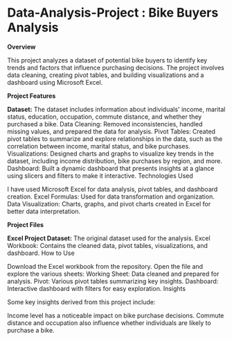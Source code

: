 # Data-Analysis-Project : Bike Buyers Analysis 
**Overview**

This project analyzes a dataset of potential bike buyers to identify key trends and factors that influence purchasing decisions. The project involves data cleaning, creating pivot tables, and building visualizations and a dashboard using Microsoft Excel.

**Project Features**

**Dataset:** The dataset includes information about individuals' income, marital status, education, occupation, commute distance, and whether they purchased a bike. Data Cleaning: Removed inconsistencies, handled missing values, and prepared the data for analysis. Pivot Tables: Created pivot tables to summarize and explore relationships in the data, such as the correlation between income, marital status, and bike purchases. Visualizations: Designed charts and graphs to visualize key trends in the dataset, including income distribution, bike purchases by region, and more. Dashboard: Built a dynamic dashboard that presents insights at a glance using slicers and filters to make it interactive. Technologies Used

I have used Microsoft Excel for data analysis, pivot tables, and dashboard creation.
Excel Formulas: Used for data transformation and organization.
Data Visualization: Charts, graphs, and pivot charts created in Excel for better data interpretation. 

**Project Files**

**Excel Project Dataset:** The original dataset used for the analysis. Excel Workbook: Contains the cleaned data, pivot tables, visualizations, and dashboard. How to Use

Download the Excel workbook from the repository. Open the file and explore the various sheets: Working Sheet: Data cleaned and prepared for analysis. Pivot: Various pivot tables summarizing key insights. Dashboard: Interactive dashboard with filters for easy exploration. Insights

Some key insights derived from this project include:

Income level has a noticeable impact on bike purchase decisions. Commute distance and occupation also influence whether individuals are likely to purchase a bike.
